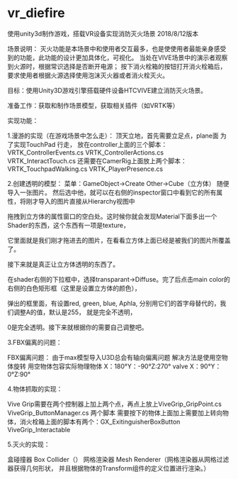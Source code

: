 # vr_diefire
使用unity3d制作游戏，搭载VR设备实现消防灭火场景
2018/8/12版本

场景说明：
灭火功能是本场景中和使用者交互最多，也是使使用者最能亲身感受到的功能，此功能的设计更加具体化，可视化。
当处在VIVE场景中的演示者观察到火源时，根据常识选择是否断开电源；
按下消火栓箱的按钮打开消火栓箱后，要求使用者根据火源选择使用泡沫灭火器或者消火栓灭火。


目标：使用Unity3D游戏引擎搭载硬件设备HTCVIVE建立消防灭火场景。

准备工作：获取和制作场景模型，获取相关插件（如VRTK等）

实现功能：

1.漫游的实现（在游戏场景中怎么走）：
 顶天立地，首先需要立足点，plane面 为了实现TouchPad 行走，
放在controller上面的三个脚本：
 VRTK_ControllerEvents.cs VRTK_ControllerActions.cs VRTK_InteractTouch.cs 
还需要在CamerRig上面放上两个脚本： VRTK_TouchpadWalking.cs VRTK_PlayerPresence.cs

2.创建透明的模型：
菜单：GameObject->Create Other->Cube（立方体）
随便导入一张图片。
然后选中他，就可以在右侧的inspector窗口中看到它的所有属性，将刚才导入的图片直接从Hierarchy视图中

拖拽到立方体的属性窗口的空白处。这时候你就会发现Material下面多出一个Shader的东西，这个东西有一项是texture，

它里面就是我们刚才拖进去的图片，在看看立方体上面已经是被我们的图片所覆盖了。

接下来就是真正让立方体透明的东西了。

在shader右侧的下拉框中，选择transparant->Diffuse。完了后点击main color的右侧的白色矩形框（这里是设置立方体的颜色），

弹出的框里面，有设置red, green, blue, Aphla, 分别用它们的首字母替代的，我们调整A的值，默认是255， 就是完全不透明，

0是完全透明。接下来就根据你的需要自己调整吧。



3.FBX偏离的问题：

FBX偏离问题： 由于max模型导入U3D总会有轴向偏离问题 解决方法是使用空物体旋转 
用空物体包容实际物理物体 X：180°Y：-90°Z:270° valve X：90°Y：0°Z:90°

4.物体抓取的实现：

Vive Grip需要在两个控制器上加上两个点，再点上放上ViveGrip_GripPoint.cs ViveGrip_ButtonManager.cs 
两个脚本 需要按下的物体上面加上需要加上转向物体，消火栓箱上面的脚本有两个：GX_ExitinguisherBoxButton ViveGrip_Interactable


5.灭火的实现：

 盒碰撞器 Box Collider（） 网格渲染器 Mesh Renderer（网格渲染器从网格过滤器获得几何形状，
并且根据物体的Transform组件的定义位置进行渲染。）


